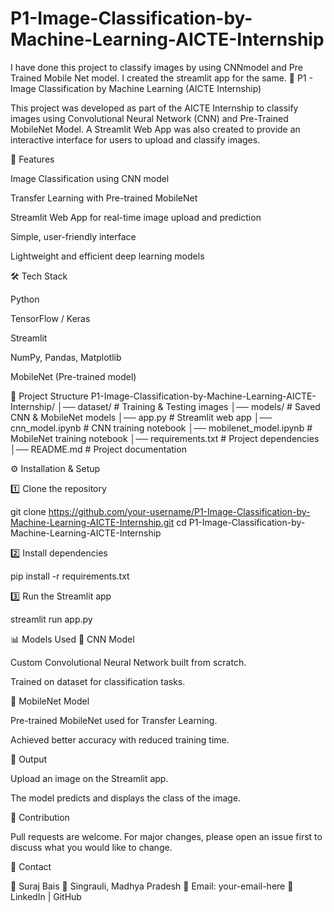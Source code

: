 # P1-Image-Classification-by-Machine-Learning-AICTE-Internship

I have done this project to classify images by using CNNmodel and Pre Trained Mobile Net model. I created the streamlit app for the same.
📌 P1 - Image Classification by Machine Learning (AICTE Internship)

This project was developed as part of the AICTE Internship to classify images using Convolutional Neural Network (CNN) and Pre-Trained MobileNet Model.
A Streamlit Web App was also created to provide an interactive interface for users to upload and classify images.

🚀 Features

Image Classification using CNN model

Transfer Learning with Pre-trained MobileNet

Streamlit Web App for real-time image upload and prediction

Simple, user-friendly interface

Lightweight and efficient deep learning models

🛠️ Tech Stack

Python

TensorFlow / Keras

Streamlit

NumPy, Pandas, Matplotlib

MobileNet (Pre-trained model)

📂 Project Structure
P1-Image-Classification-by-Machine-Learning-AICTE-Internship/
│── dataset/                # Training & Testing images
│── models/                 # Saved CNN & MobileNet models
│── app.py                  # Streamlit web app
│── cnn_model.ipynb         # CNN training notebook
│── mobilenet_model.ipynb   # MobileNet training notebook
│── requirements.txt        # Project dependencies
│── README.md               # Project documentation

⚙️ Installation & Setup

1️⃣ Clone the repository

git clone https://github.com/your-username/P1-Image-Classification-by-Machine-Learning-AICTE-Internship.git
cd P1-Image-Classification-by-Machine-Learning-AICTE-Internship


2️⃣ Install dependencies

pip install -r requirements.txt


3️⃣ Run the Streamlit app

streamlit run app.py

📊 Models Used
🔹 CNN Model

Custom Convolutional Neural Network built from scratch.

Trained on dataset for classification tasks.

🔹 MobileNet Model

Pre-trained MobileNet used for Transfer Learning.

Achieved better accuracy with reduced training time.

🎯 Output

Upload an image on the Streamlit app.

The model predicts and displays the class of the image.


🤝 Contribution

Pull requests are welcome. For major changes, please open an issue first to discuss what you would like to change.

📧 Contact

👤 Suraj Bais
📍 Singrauli, Madhya Pradesh
📩 Email: your-email-here
🔗 LinkedIn
 | GitHub
